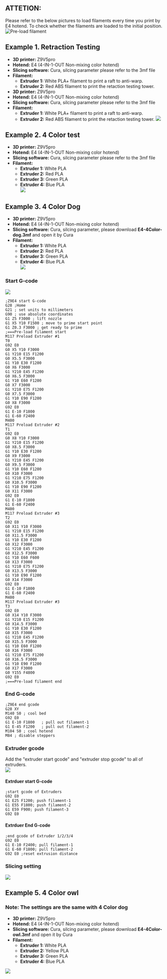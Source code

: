 ## ATTETION:
Please refer to the below pictures to load filaments every time you print by E4 hotend. To check whether the filaments are loaded to the initial position.
![Pre-load filament](E4LoadFilament.jpg)
  
## Example 1. Retraction Testing
- **3D printer:** Z9V5pro
- **Hotend:** E4 (4-IN-1-OUT Non-mixing color hotend)
- **Slicing software:** Cura, silcing parameter please refer to the 3mf file  
- **Filament:**
	- **Extruder 1:** White PLA+ filament to print a raft to anti-warp.
	- **Extruder 2:** Red ABS filament to print the retaction testing tower.
- **3D printer:** Z9V5pro
- **Hotend:** E4 (4-IN-1-OUT Non-mixing color hotend)
- **Slicing software:** Cura, silcing parameter please refer to the 3mf file  
- **Filament:**
	- **Extruder 1:** White PLA+ filament to print a raft to anti-warp.
	- **Extruder 2:** Red ABS filament to print the retaction testing tower.
![](./Anti_strings_testing/E4_Retraction_Test.jpg)

## Example 2. 4 Color test
- **3D printer:** Z9V5pro
- **Hotend:** E4 (4-IN-1-OUT Non-mixing color hotend)
- **Slicing software:** Cura, silcing parameter please refer to the 3mf file  
- **Filament:**
	- **Extruder 1:** White PLA
	- **Extruder 2:** Red PLA
	- **Extruder 3:** Green PLA
	- **Extruder 4:** Blue PLA   
![](./4_Color_test/E4_4Color_test.jpg)

## Example 3. 4 Color Dog
- **3D printer:** Z9V5pro
- **Hotend:** E4 (4-IN-1-OUT Non-mixing color hotend)
- **Slicing software:** Cura, silcing parameter, please download **E4-4Color-dog.3mf** and open it by Cura       
- **Filament:**
	- **Extruder 1:** White PLA
	- **Extruder 2:** Red PLA
	- **Extruder 3:** Green PLA
	- **Extruder 4:** Blue PLA  
![](./4_Color_Dog/E4_4C_Dog.jpg)    
### Start G-code
![](./4_Color_Dog/settings1.png)    
>
    ;Z9E4 start G-code
    G28 ;Home
    G21 ; set units to millimeters
    G90 ; use absolute coordinates
    G1 Z5 F3000 ; lift nozzle
    G1 X5 Y10 F1500 ; move to prime start point
    G1 Z0.3 F3000 ; get ready to prime
    ;===Pre-load filament start
    M117 Preload Extruder #1
    T0
    G92 E0
    G0 X5 Y10 F3000
    G1 Y210 E15 F1200
    G0 X5.5 F3000
    G1 Y10 E30 F1200
    G0 X6 F3000
    G1 Y210 E45 F1200
    G0 X6.5 F3000
    G1 Y10 E60 F1200
    G0 X7 F3000
    G1 Y210 E75 F1200
    G0 X7.5 F3000
    G1 Y10 E90 F1200
    G0 X8 F3000
    G92 E0
    G1 E-10 F1800
    G1 E-60 F2400
    M400
    M117 Preload Extruder #2
    T1
    G92 E0
    G0 X8 Y10 F3000
    G1 Y210 E15 F1200
    G0 X8.5 F3000
    G1 Y10 E30 F1200
    G0 X9 F3000
    G1 Y210 E45 F1200
    G0 X9.5 F3000
    G1 Y10 E60 F1200
    G0 X10 F3000
    G1 Y210 E75 F1200
    G0 X10.5 F3000
    G1 Y10 E90 F1200
    G0 X11 F3000
    G92 E0
    G1 E-10 F1800
    G1 E-60 F2400
    M400
    M117 Preload Extruder #3
    T2
    G92 E0
    G0 X11 Y10 F3000
    G1 Y210 E15 F1200
    G0 X11.5 F3000
    G1 Y10 E30 F1200
    G0 X12 F3000
    G1 Y210 E45 F1200
    G0 X12.5 F3000
    G1 Y10 E60 F600
    G0 X13 F3000
    G1 Y210 E75 F1200
    G0 X13.5 F3000
    G1 Y10 E90 F1200
    G0 X14 F3000
    G92 E0
    G1 E-10 F1800
    G1 E-60 F2400
    M400
    M117 Preload Extruder #3
    T3
    G92 E0
    G0 X14 Y10 F3000
    G1 Y210 E15 F1200
    G0 X14.5 F3000
    G1 Y10 E30 F1200
    G0 X15 F3000
    G1 Y210 E45 F1200
    G0 X15.5 F3000
    G1 Y10 E60 F1200
    G0 X16 F3000
    G1 Y210 E75 F1200
    G0 X16.5 F3000
    G1 Y10 E90 F1200
    G0 X17 F3000
    G0 Y155 F4800
    G92 E0
    ;===Pre-load filament end
### End G-code
    ;Z9E4 end gcode
    G28 XY
    M140 S0 ; cool bed
    G92 E0 
    G1 E-10 F1800   ; pull out filament-1
    G1 E-45 F1200   ; pull out filament-2
    M104 S0 ; cool hotend
    M84 ; disable steppers

### Extruder gcode
Add the "extruder start gcode" and "extruder stop gcode" to all of extruders.  
![](./4_Color_Dog/settings2.png)   
#### Extrduer start G-code
    ;start gcode of Extruders     
    G92 E0
    G1 E25 F1200; push filament-1
    G1 E55 F1800; push filament-2
    G1 E59 F900; push filament-3
    G92 E0

#### Extrduer End G-code
    ;end gcode of Extruder 1/2/3/4 
    G92 E0
    G1 E-10 F2400; pull filament-1
    G1 E-60 F1800; pull filament-2
    G92 E0 ;reset extrusion distance  

### Slicing setting
![](./4_Color_Dog/settings3.jpg)

## Example 5. 4 Color owl
### Note: The settings are the same with 4 Color dog
- **3D printer:** Z9V5pro  
- **Hotend:** E4 (4-IN-1-OUT Non-mixing color hotend)  
- **Slicing software:** Cura, silcing parameter, please download **E4-4Color-owl.3mf** and open it by Cura     
- **Filament:**  
	- **Extruder 1:** White PLA   
	- **Extruder 2:** Yellow PLA  
	- **Extruder 3:** Green PLA  
	- **Extruder 4:** Blue PLA      

![](./4_Color_owl/E4_4C_Owl_small.jpg)